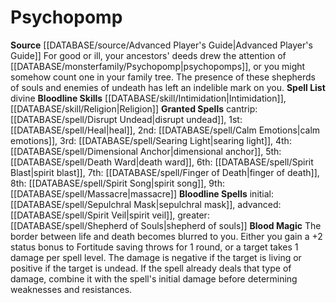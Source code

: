 ﻿---
bloodline: Psychopomp
id: '13'
name: Psychopomp
rarity: Common
rus_type_level: null
source: '[[DATABASE/source/Advanced Player''s Guide|Advanced Player''s Guide]]'
spell:
- '[[DATABASE/spell/Calm Emotions|Calm Emotions]]'
- '[[DATABASE/spell/Death Ward|DeathWard]]'
- '[[DATABASE/spell/Dimensional Anchor|Dimensional Anchor]]'
- '[[DATABASE/spell/Disrupt Undead|Disrupt Undead]]'
- '[[DATABASE/spell/Finger of Death|Finger of Death]]'
- '[[DATABASE/spell/Heal|Heal]]'
- '[[DATABASE/spell/Massacre|Massacre]]'
- '[[DATABASE/spell/Searing Light|SearingLight]]'
- '[[DATABASE/spell/Sepulchral Mask|Sepulchral Mask]]'
- '[[DATABASE/spell/Shepherd of Souls|Shepherd of Souls]]'
- '[[DATABASE/spell/Spirit Blast|Spirit Blast]]'
- '[[DATABASE/spell/Spirit Song|Spirit Song]]'
- '[[DATABASE/spell/Spirit Veil|Spirit Veil]]'
trait: null
type: Sorcerer Bloodline

---
# Psychopomp

**Source** [[DATABASE/source/Advanced Player's Guide|Advanced Player's Guide]] 
For good or ill, your ancestors' deeds drew the attention of [[DATABASE/monsterfamily/Psychopomp|psychopomps]], or you might somehow count one in your family tree. The presence of these shepherds of souls and enemies of undeath has left an indelible mark on you.
**Spell List** divine
**Bloodline Skills** [[DATABASE/skill/Intimidation|Intimidation]], [[DATABASE/skill/Religion|Religion]]
**Granted Spells** cantrip: [[DATABASE/spell/Disrupt Undead|disrupt undead]], 1st: [[DATABASE/spell/Heal|heal]], 2nd: [[DATABASE/spell/Calm Emotions|calm emotions]], 3rd: [[DATABASE/spell/Searing Light|searing light]], 4th: [[DATABASE/spell/Dimensional Anchor|dimensional anchor]], 5th: [[DATABASE/spell/Death Ward|death ward]], 6th: [[DATABASE/spell/Spirit Blast|spirit blast]], 7th: [[DATABASE/spell/Finger of Death|finger of death]], 8th: [[DATABASE/spell/Spirit Song|spirit song]], 9th: [[DATABASE/spell/Massacre|massacre]]
**Bloodline Spells** initial: [[DATABASE/spell/Sepulchral Mask|sepulchral mask]], advanced: [[DATABASE/spell/Spirit Veil|spirit veil]], greater: [[DATABASE/spell/Shepherd of Souls|shepherd of souls]]
**Blood Magic** The border between life and death becomes blurred to you. Either you gain a +2 status bonus to Fortitude saving throws for 1 round, or a target takes 1 damage per spell level. The damage is negative if the target is living or positive if the target is undead. If the spell already deals that type of damage, combine it with the spell's initial damage before determining weaknesses and resistances.